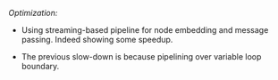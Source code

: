 *Optimization:*

- Using streaming-based pipeline for node embedding and message passing. Indeed showing some speedup. 

- The previous slow-down is because pipelining over variable loop boundary.
